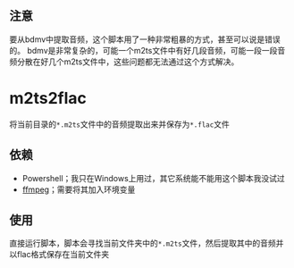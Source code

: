 ## 注意
要从bdmv中提取音频，这个脚本用了一种非常粗暴的方式，甚至可以说是错误的。
bdmv是非常复杂的，可能一个m2ts文件中有好几段音频，可能一段一段音频分散在好几个m2ts文件中，这些问题都无法通过这个方式解决。

# m2ts2flac
将当前目录的`*.m2ts`文件中的音频提取出来并保存为`*.flac`文件

## 依赖
- Powershell；我只在Windows上用过，其它系统能不能用这个脚本我没试过
- [ffmpeg](https://github.com/FFmpeg/FFmpeg)；需要将其加入环境变量

## 使用
直接运行脚本，脚本会寻找当前文件夹中的`*.m2ts`文件，然后提取其中的音频并以flac格式保存在当前文件夹
